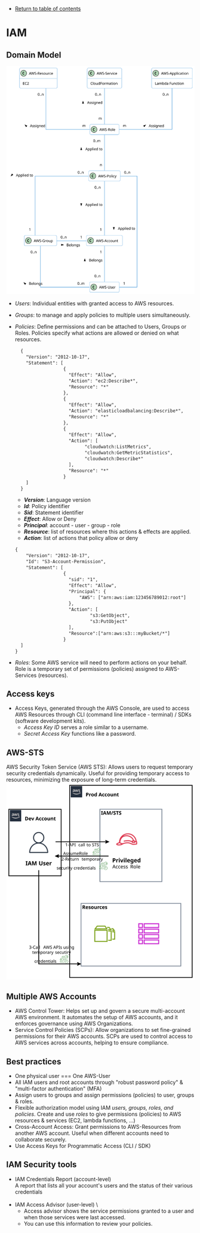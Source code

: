 * [Return to table of contents](../../README.md)
# IAM

## Domain Model
![](../uml/001-iam/IAM-domain-model.svg)
<br/>

- *Users*: Individual entities with granted access to AWS resources.
- *Groups*: to manage and apply policies to multiple users simultaneously.
- *Policies*: Define permissions and can be attached to Users, Groups or Roles. 
Policies specify what actions are allowed or denied on what resources.
  ```
    {
      "Version": "2012-10-17", 
      "Statement": [
                    {
                      "Effect": "Allow",
                      "Action": "ec2:Describe*", 
                      "Resource": "*"
                    },
                    {
                      "Effect": "Allow",
                      "Action": "elasticloadbalancing:Describe*", 
                      "Resource": "*"
                    },
                    {
                      "Effect": "Allow",
                      "Action": [
                            "cloudwatch:ListMetrics", 
                            "cloudwatch:GetMetricStatistics", 
                            "cloudwatch:Describe*"
                      ],
                      "Resource": "*"
                    }
      ]
    }
  ```

  - ***Version***: Language version
  - ***Id***: Policy identifier
  - ***Sid***: Statement identifier
  - ***Effect***: Allow or Deny
  - ***Principal***: account - user - group - role
  - ***Resource***: list of resources where this actions & effects are applied.
  - ***Action***: list of actions that policy allow or deny
    
  ```
  {
      "Version": "2012-10-17", 
      "Id": "S3-Account-Permission",
      "Statement": [
                    {
                      "sid": "1",
                      "Effect": "Allow",
                      "Principal": {
                          "AWS": ["arn:aws:iam:123456789012:root"]
                      }, 
                      "Action": [
                              "s3:GetObject",
                              "s3:PutObject"
                      ], 
                      "Resource":["arn:aws:s3:::myBucket/*"]
                    }
    ]
  }
  ```
- *Roles*: Some AWS service will need to perform actions on your behalf. 
Role is a temporary set of permissions (policies) assigned to AWS-Services (resources). 

## Access keys
- Access Keys, generated through the AWS Console, are used to access 
AWS Resources through CLI (command line interface - terminal) / SDKs (software development kits).
  - *Access Key ID* serves a role similar to a username.
  - *Secret Access Key* functions like a password.

## AWS-STS
AWS Security Token Service (AWS STS): Allows users to request  temporary security 
credentials dynamically. Useful for providing temporary access to resources, 
minimizing the exposure of long-term credentials.
![](../uml/001-iam/sts.svg)

## Multiple AWS Accounts
- AWS Control Tower: Helps set up and govern a secure multi-account AWS
  environment. It automates the setup of AWS accounts, and it enforces 
  governance using AWS Organizations.
- Service Control Policies (SCPs): Allow organizations to set fine-grained
  permissions for their AWS accounts. SCPs are used to control access to
  AWS services across accounts, helping to ensure compliance.

## Best practices
- One physical user === One AWS-User
- All IAM users and root accounts through "robust password policy" & "multi-factor authentication" (MFA)
- Assign users to groups and assign permissions (policies) to user, groups & roles.
- Flexible authorization model using IAM *users, groups, roles, and policies*. 
Create and use *roles* to give permissions (policies) to AWS resources & services (EC2, lambda functions, ...)
- Cross-Account Access: Grant permissions to AWS-Resources from another AWS account. Useful when different accounts
  need to collaborate securely.
- Use Access Keys for Programmatic Access (CLI / SDK)

## IAM Security tools
- IAM Credentials Report (account-level) \
A report that lists all your account's users and the status of their various
credentials
  <br/>
  <br/>
- IAM Access Advisor (user-level) \
   - Access advisor shows the service permissions granted to a user and when those
services were last accessed.
   - You can use this information to review your policies.